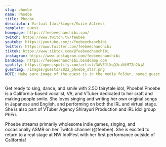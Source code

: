 ```yaml
---
slug: phoebe
name: Phoebe
title: Phoebe
descriptor: Virtual Idol/Singer/Voice Actress
template: guest
homepage: https://feebeechanchibi.com/
twitch: https://www.twitch.tv/feebee
youtube: https://youtube.com/c/feebeechanchibi
twitter: https://www.twitter.com/feebeechanchibi
tiktok: https://www.tiktok.com/@feebeechanchibi
instagram: https://www.instagram.com/feebeechanchibi
bandcamp: https://feebeechanchibi.bandcamp.com
spotify: https://open.spotify.com/artist/3AVEJlXqQJciNtMTZn2AjA
guestimg: /images/guests/2022_phoebe_star.png
NOTE: Make sure image of the guest is in the media folder, named guest_(YEAR)_(GUEST_SLUG).png
---
```


Get ready to sing, dance, and smile with 2.5D fairytale idol, Phoebe! Phoebe is a California-based vocalist, VA, and VTuber dedicated to her craft and making people smile. She loves singing and writing her own original songs in Japanese and English, and performing on both the IRL and virtual stage. She is also part of VTuber Agency Shirayuri Production and IRL idol group PhEri.

Phoebe streams primarily wholesome indie games, singing, and occasionally ASMR on her Twitch channel (@feebee). She is excited to return to a real stage at NW IdolFest with her first performance outside of California!
